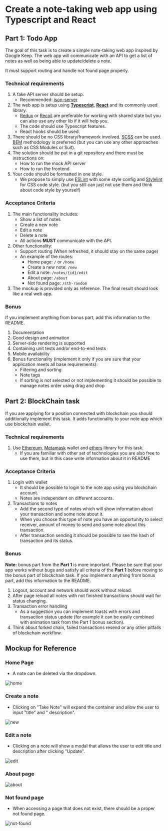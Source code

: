 # Create a note-taking web app using Typescript and React

## Part 1: Todo App

The goal of this task is to create a simple note-taking web app inspired by Google Keep. The web app
will communicate with an API to get a list of notes as well as being able to update/delete a note.

It must support routing and handle not found page properly.

### Technical requirements

1. A fake API server should be setup.
    - Recommended: [json-server](https://github.com/typicode/json-server)
2. The web app is setup using [__Typescript__](https://www.typescriptlang.org/),
   [__React__](https://reactjs.org/) and its commonly used library.
    - [Redux](https://redux.js.org/) or [Recoil](https://recoiljs.org/) are preferable for working
      with shared state but you can also use any other lib if it will help you.
    - The code should use Typescript features.
    - React hooks should be used.
3. There should be no CSS library/framework involved. [SCSS](https://sass-lang.com/) can be used.
   [BEM](https://en.bem.info/) methodology is preferred (but you can use any other approaches such
   as CSS Modules or Suit).
4. The solution should be put in a git repository and there must be instructions on:
    - How to run the mock API server
    - How to run the frontend
5. Your code should be formatted in one style.
    - We propose to simply use [ESLint](https://eslint.org/) with some style config and
      [Stylelint](https://www.npmjs.com/package/stylelint) for CSS code style. (but you still can
      just not use them and think about code style by yourself)

### Acceptance Criteria

1. The main functionality includes:
    - Show a list of notes
    - Create a new note
    - Edit a note
    - Delete a note
    - All actions __MUST__ communicate with the API.
2. Other functionality:
    - Support routing (When refreshed, it should stay on the same page)
    - An example of the routes:
        - Home page: `/` or `/home`
        - Create a new note: `/new`
        - Edit a note: `/notes/{id}/edit`
        - About page: `/about`
        - Not found page: `/sth-random`
3. The mockup is provided only as reference. The final result should look like a real web app.

### Bonus

If you implement anything from bonus part, add this information to the README.

1. Documentation
2. Good design and animation
3. Server-side rendering is supported
4. Containing unit tests and/or end-to-end tests
5. Mobile availability
6. Bonus functionality (implement it only if you are sure that your application meets all base
   requirements):
    - Filtering and sorting
    - Note tags
    - If sorting is not selected or not implementing it should be possible to manage notes order
      using drag and drop

## Part 2: BlockChain task

If you are applying for a position connected with blockchain you should additionally implement this
task. It adds functionality to your note app which use blockchain wallet.

### Technical requirements

1. Use [Ethereum](https://ethereum.org/en/), [Metamask](https://metamask.io/) wallet
   and [ethers](https://www.npmjs.com/package/ethers) library for this task.
    - If you are familiar with other set of technologies you are also free to use them, but in this
      case write information about it in README

### Acceptance Criteria

1. Login with wallet
    - It should be possible to login to the note app using you blockchain account.
    - Notes are independent on different accounts.
2. Transactions to notes
    - Add the second type of notes which will show information about your transaction and some note
      about it.
    - When you choose this type of note you have an opportunity to select receiver, amount of money
      to send and some note about this transaction.
    - After transaction sending it should be possible to see the hash of transaction and its status.

### Bonus

__Note:__ bonus part from the __Part 1__ is more important. Please be sure that your app works
without bugs and satisfy all criteria of the __Part 1__ before moving to the bonus part of
blockchain task. If you implement anything from bonus part, add this information to the README.

1. Logout, account and network should work without reload.
2. After page reload all notes with not finished transactions should wait for status changing.
3. Transaction error handling
    - As a suggestion you can implement toasts with errors and transaction status update (for
      example it can be easily combined with animation task from the Part 1 bonus section).
4. Think about forked chain, failed transactions resend or any other pitfalls of blockchain
   workflow.

## Mockup for Reference

### Home Page

- A note can be deleted via the dropdown.

![home](assets/home.png)

### Create a note

- Clicking on "Take Note" will expand the container and allow the user to input "title" and "
  description".

![new](assets/new.png)

### Edit a note

- Clicking on a note will show a modal that allows the user to edit title and description after
  clicking "Update".

![edit](assets/edit.png)

### About page

![about](assets/about.png)

### Not found page

- When accessing a page that does not exist, there should be a proper not found page.

![not-found](assets/not-found.png)
